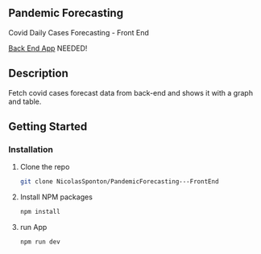 <a name="readme-top"></a>

## Pandemic Forecasting

Covid Daily Cases Forecasting - Front End

[Back End App](https://github.com/NicolasSponton/PandemicForecasting---BackEnd) NEEDED! 

## Description
Fetch covid cases forecast data from back-end and shows it with a graph and table.

<!-- GETTING STARTED -->
## Getting Started

### Installation

1. Clone the repo
   ```sh
   git clone NicolasSponton/PandemicForecasting---FrontEnd
   ```
2. Install NPM packages
   ```sh
   npm install
   ```
2. run App
   ```sh
   npm run dev
   ```
